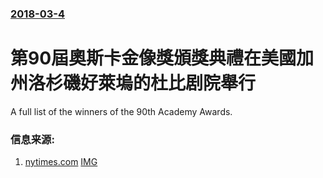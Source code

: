 ### [2018-03-4](/news/2018/03/4/index.md)

##### 
# 第90屆奧斯卡金像獎頒獎典禮在美國加州洛杉磯好萊塢的杜比剧院舉行 

A full list of the winners of the 90th Academy Awards.


### 信息来源:

1. [nytimes.com](https://www.nytimes.com/2018/03/04/arts/oscar-winners.html) [IMG](https://static01.nyt.com/images/2018/03/05/arts/05WINNERSLISTPEELE/05WINNERSLISTPEELE-facebookJumbo.jpg)
